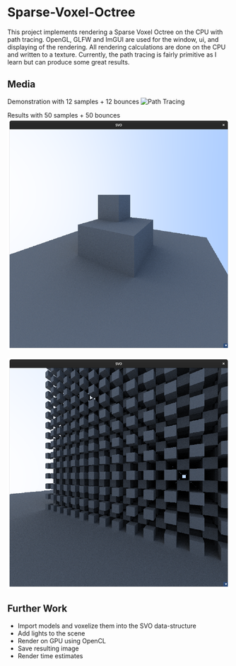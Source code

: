 # Sparse-Voxel-Octree
This project implements rendering a Sparse Voxel Octree on the CPU with path tracing. OpenGL, GLFW and ImGUI are used for the window, ui, and displaying of the rendering.
All rendering calculations are done on the CPU and written to a texture. Currently, the path tracing is fairly primitive as I learn but can produce some great results.

## Media

Demonstration with 12 samples + 12 bounces
![Path Tracing](doc/pathtrace.gif)

Results with 50 samples + 50 bounces
![Image One](doc/pathtrace1.png)

![Image Two](doc/pathtrace2.png)

## Further Work

* Import models and voxelize them into the SVO data-structure
* Add lights to the scene
* Render on GPU using OpenCL
* Save resulting image
* Render time estimates
